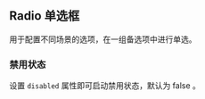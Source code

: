 <div class="demo-header">
<p class="overviewicon">
  <span class="wapi-form-radioboxgroup"/>
</p>

## Radio 单选框

<nova-uxlink widget-name="Selectgroup"></nova-uxlink>

用于配置不同场景的选项，在一组备选项中进行单选。
</div>

### 禁用状态

设置 `disabled` 属性即可启动禁用状态，默认为 false 。

<nova-demo-view link="radio/dynamic-disable.vue"></nova-demo-view>

<br>
